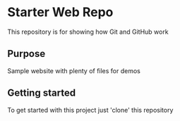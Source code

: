# Starter Web Repo

This repository is for showing how Git and GitHub work

## Purpose

Sample website with plenty of files for demos

## Getting started

To get started with this project just 'clone' this repository
